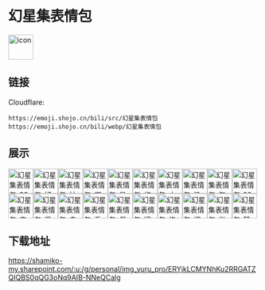 # 幻星集表情包
<img src="https://emoji.shojo.cn/bili/src/幻星集表情包/icon.png" width="50" height="50" alt="icon">

## 链接
Cloudflare:
```
https://emoji.shojo.cn/bili/src/幻星集表情包
https://emoji.shojo.cn/bili/webp/幻星集表情包
```
## 展示
<img src="https://emoji.shojo.cn/bili/src/幻星集表情包/幻星集表情包-33来咯.png" width="50" height="50" alt="幻星集表情包-33来咯"><img src="https://emoji.shojo.cn/bili/src/幻星集表情包/幻星集表情包-好事喷雾.png" width="50" height="50" alt="幻星集表情包-好事喷雾"><img src="https://emoji.shojo.cn/bili/src/幻星集表情包/幻星集表情包-抽一张.png" width="50" height="50" alt="幻星集表情包-抽一张"><img src="https://emoji.shojo.cn/bili/src/幻星集表情包/幻星集表情包-嘲讽.png" width="50" height="50" alt="幻星集表情包-嘲讽"><img src="https://emoji.shojo.cn/bili/src/幻星集表情包/幻星集表情包-星盘璀璨.png" width="50" height="50" alt="幻星集表情包-星盘璀璨"><img src="https://emoji.shojo.cn/bili/src/幻星集表情包/幻星集表情包-施展魔法.png" width="50" height="50" alt="幻星集表情包-施展魔法"><img src="https://emoji.shojo.cn/bili/src/幻星集表情包/幻星集表情包-立flag.png" width="50" height="50" alt="幻星集表情包-立flag"><img src="https://emoji.shojo.cn/bili/src/幻星集表情包/幻星集表情包-没脸看.png" width="50" height="50" alt="幻星集表情包-没脸看"><img src="https://emoji.shojo.cn/bili/src/幻星集表情包/幻星集表情包-气鼓鼓.png" width="50" height="50" alt="幻星集表情包-气鼓鼓"><img src="https://emoji.shojo.cn/bili/src/幻星集表情包/幻星集表情包-22来咯.png" width="50" height="50" alt="幻星集表情包-22来咯"><img src="https://emoji.shojo.cn/bili/src/幻星集表情包/幻星集表情包-变麻瓜.png" width="50" height="50" alt="幻星集表情包-变麻瓜"><img src="https://emoji.shojo.cn/bili/src/幻星集表情包/幻星集表情包-爱你.png" width="50" height="50" alt="幻星集表情包-爱你"><img src="https://emoji.shojo.cn/bili/src/幻星集表情包/幻星集表情包-幸运.png" width="50" height="50" alt="幻星集表情包-幸运"><img src="https://emoji.shojo.cn/bili/src/幻星集表情包/幻星集表情包-看戏.png" width="50" height="50" alt="幻星集表情包-看戏"><img src="https://emoji.shojo.cn/bili/src/幻星集表情包/幻星集表情包-保佑.png" width="50" height="50" alt="幻星集表情包-保佑"><img src="https://emoji.shojo.cn/bili/src/幻星集表情包/幻星集表情包-婉拒.png" width="50" height="50" alt="幻星集表情包-婉拒"><img src="https://emoji.shojo.cn/bili/src/幻星集表情包/幻星集表情包-抱佛脚.png" width="50" height="50" alt="幻星集表情包-抱佛脚"><img src="https://emoji.shojo.cn/bili/src/幻星集表情包/幻星集表情包-招桃花.png" width="50" height="50" alt="幻星集表情包-招桃花"><img src="https://emoji.shojo.cn/bili/src/幻星集表情包/幻星集表情包-学习ing.png" width="50" height="50" alt="幻星集表情包-学习ing"><img src="https://emoji.shojo.cn/bili/src/幻星集表情包/幻星集表情包-赞.png" width="50" height="50" alt="幻星集表情包-赞">

## 下载地址

https://shamiko-my.sharepoint.com/:u:/g/personal/img_yuru_pro/ERYjkLCMYNhKu2RRGATZQIQBS0qQG3oNq9AIB-NNeQCalg